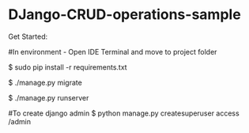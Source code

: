 # DJango-CRUD-operations-sample

Get Started:

#In environment - Open IDE Terminal and move to project folder

$ sudo pip install -r requirements.txt

$ ./manage.py migrate

$ ./manage.py runserver

#To create django admin
$ python manage.py createsuperuser
access /admin
